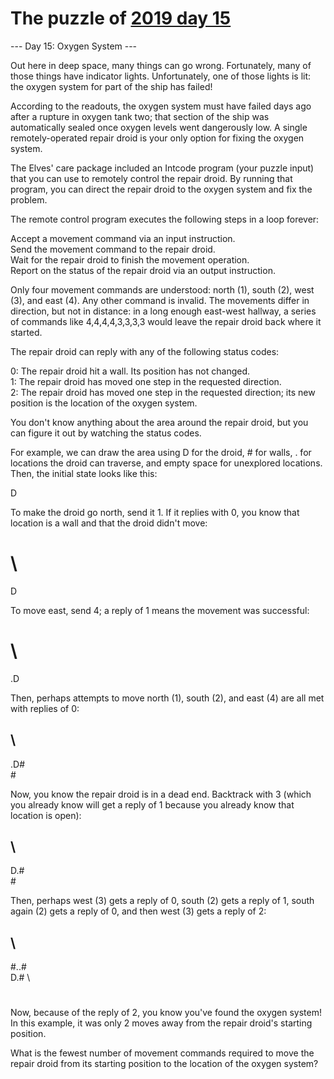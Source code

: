 # The puzzle of [2019 day 15](https://adventofcode.com/2019/day/15)

--- Day 15: Oxygen System ---

Out here in deep space, many things can go wrong. Fortunately, many of those things have indicator lights. Unfortunately, one of those lights is lit: the oxygen system for part of the ship has failed!

According to the readouts, the oxygen system must have failed days ago after a rupture in oxygen tank two; that section of the ship was automatically sealed once oxygen levels went dangerously low. A single remotely-operated repair droid is your only option for fixing the oxygen system.

The Elves' care package included an Intcode program (your puzzle input) that you can use to remotely control the repair droid. By running that program, you can direct the repair droid to the oxygen system and fix the problem.

The remote control program executes the following steps in a loop forever:

Accept a movement command via an input instruction.\
Send the movement command to the repair droid.\
Wait for the repair droid to finish the movement operation.\
Report on the status of the repair droid via an output instruction.

Only four movement commands are understood: north (1), south (2), west (3), and east (4). Any other command is invalid. The movements differ in direction, but not in distance: in a long enough east-west hallway, a series of commands like 4,4,4,4,3,3,3,3 would leave the repair droid back where it started.

The repair droid can reply with any of the following status codes:

0: The repair droid hit a wall. Its position has not changed.\
1: The repair droid has moved one step in the requested direction.\
2: The repair droid has moved one step in the requested direction; its new position is the location of the oxygen system.

You don't know anything about the area around the repair droid, but you can figure it out by watching the status codes.

For example, we can draw the area using D for the droid, # for walls, . for locations the droid can traverse, and empty space for unexplored locations.  Then, the initial state looks like this:

D

To make the droid go north, send it 1. If it replies with 0, you know that location is a wall and that the droid didn't move:

#  \
   D

To move east, send 4; a reply of 1 means the movement was successful:

#  \
   .D

Then, perhaps attempts to move north (1), south (2), and east (4) are all met with replies of 0:

## \
   .D#\
    #

Now, you know the repair droid is in a dead end. Backtrack with 3 (which you already know will get a reply of 1 because you already know that location is open):

## \
   D.#\
    #

Then, perhaps west (3) gets a reply of 0, south (2) gets a reply of 1, south again (2) gets a reply of 0, and then west (3) gets a reply of 2:

## \
  #..#\
  D.# \
   #

Now, because of the reply of 2, you know you've found the oxygen system! In this example, it was only 2 moves away from the repair droid's starting position.

What is the fewest number of movement commands required to move the repair droid from its starting position to the location of the oxygen system?